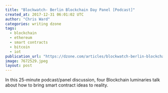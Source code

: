 ```yaml
---
title: "Blockwatch- Berlin Blockchain Day Panel [Podcast]"
created_at: 2017-12-31 06:01:02 UTC
author: "Chris Ward"
categories: writing dzone
tags:
  - blockchain
  - ethereum
  - smart contracts
  - bitcoin
  - iot
publication_url: "https://dzone.com/articles/blockwatch-berlin-blockchain-day-panel"
image: 7672529.jpeg
layout: post
---
```

In this 25-minute podcast/panel discussion, four Blockchain luminaries talk about how to bring smart contract ideas to reality.

